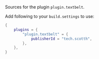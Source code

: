 Sources for the plugin `plugin.textbelt`.

Add following to your `build.settings` to use:
```lua
{
    plugins = {
        "plugin.textbelt" = {
            publisherId = "tech.scotth",
        },
    },
}
```
